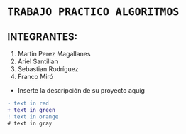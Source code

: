 # ```TRABAJO PRACTICO ALGORITMOS```
## INTEGRANTES:
1.  Martin Perez Magallanes
2.  Ariel Santillan
3.  Sebastian Rodríguez
4.  Franco Miró

- Inserte la descripción de su proyecto aquíg
```diff
- text in red
+ text in green
! text in orange
# text in gray
```
